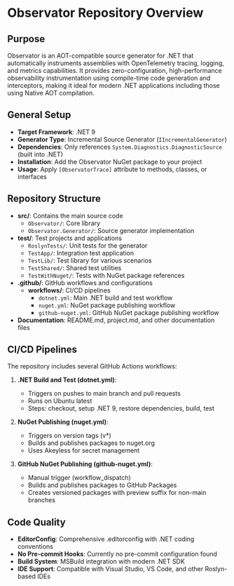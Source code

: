 # Observator Repository Overview

## Purpose
Observator is an AOT-compatible source generator for .NET that automatically instruments assemblies with OpenTelemetry tracing, logging, and metrics capabilities. It provides zero-configuration, high-performance observability instrumentation using compile-time code generation and interceptors, making it ideal for modern .NET applications including those using Native AOT compilation.

## General Setup
- **Target Framework**: .NET 9
- **Generator Type**: Incremental Source Generator (`IIncrementalGenerator`)
- **Dependencies**: Only references `System.Diagnostics.DiagnosticSource` (built into .NET)
- **Installation**: Add the Observator NuGet package to your project
- **Usage**: Apply `[ObservatorTrace]` attribute to methods, classes, or interfaces

## Repository Structure
- **src/**: Contains the main source code
  - `Observator/`: Core library
  - `Observator.Generator/`: Source generator implementation
- **test/**: Test projects and applications
  - `RoslynTests/`: Unit tests for the generator
  - `TestApp/`: Integration test application
  - `TestLib/`: Test library for various scenarios
  - `TestShared/`: Shared test utilities
  - `TestWithNuget/`: Tests with NuGet package references
- **.github/**: GitHub workflows and configurations
  - **workflows/**: CI/CD pipelines
    - `dotnet.yml`: Main .NET build and test workflow
    - `nuget.yml`: NuGet package publishing workflow
    - `github-nuget.yml`: GitHub NuGet package publishing workflow
- **Documentation**: README.md, project.md, and other documentation files

## CI/CD Pipelines
The repository includes several GitHub Actions workflows:

1. **.NET Build and Test (dotnet.yml)**:
   - Triggers on pushes to main branch and pull requests
   - Runs on Ubuntu latest
   - Steps: checkout, setup .NET 9, restore dependencies, build, test

2. **NuGet Publishing (nuget.yml)**:
   - Triggers on version tags (v*)
   - Builds and publishes packages to nuget.org
   - Uses Akeyless for secret management

3. **GitHub NuGet Publishing (github-nuget.yml)**:
   - Manual trigger (workflow_dispatch)
   - Builds and publishes packages to GitHub Packages
   - Creates versioned packages with preview suffix for non-main branches

## Code Quality
- **EditorConfig**: Comprehensive .editorconfig with .NET coding conventions
- **No Pre-commit Hooks**: Currently no pre-commit configuration found
- **Build System**: MSBuild integration with modern .NET SDK
- **IDE Support**: Compatible with Visual Studio, VS Code, and other Roslyn-based IDEs

